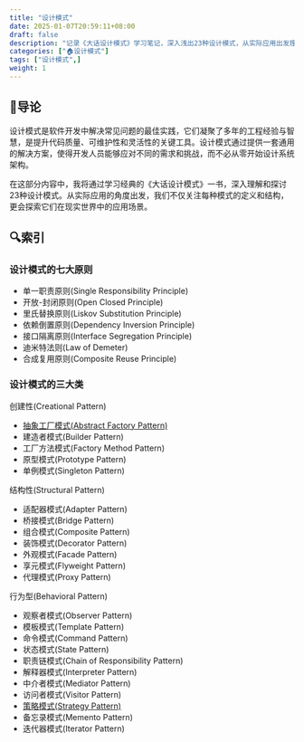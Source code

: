 ```yaml
---
title: "设计模式"
date: 2025-01-07T20:59:11+08:00
draft: false
description: "记录《大话设计模式》学习笔记，深入浅出23种设计模式，从实际应用出发理解设计模式的精髓"
categories: ["🏠设计模式"]
tags: ["设计模式",]
weight: 1
---
```


## 🚏导论

设计模式是软件开发中解决常见问题的最佳实践，它们凝聚了多年的工程经验与智慧，是提升代码质量、可维护性和灵活性的关键工具。设计模式通过提供一套通用的解决方案，使得开发人员能够应对不同的需求和挑战，而不必从零开始设计系统架构。

在这部分内容中，我将通过学习经典的《大话设计模式》一书，深入理解和探讨23种设计模式。从实际应用的角度出发，我们不仅关注每种模式的定义和结构，更会探索它们在现实世界中的应用场景。

## 🔍索引

### 设计模式的七大原则

- 单一职责原则(Single Responsibility Principle)
- 开放-封闭原则(Open Closed Principle)
- 里氏替换原则(Liskov Substitution Principle)
- 依赖倒置原则(Dependency Inversion Principle)
- 接口隔离原则(Interface Segregation Principle)
- 迪米特法则(Law of Demeter)
- 合成复用原则(Composite Reuse Principle)

### 设计模式的三大类

创建性(Creational Pattern)

- [抽象工厂模式(Abstract Factory Pattern)](../abstract_factory/)
- 建造者模式(Builder Pattern)
- 工厂方法模式(Factory Method Pattern)
- 原型模式(Prototype Pattern)
- 单例模式(Singleton Pattern)

结构性(Structural Pattern)

- 适配器模式(Adapter Pattern)
- 桥接模式(Bridge Pattern)
- 组合模式(Composite Pattern)
- 装饰模式(Decorator Pattern)
- 外观模式(Facade Pattern)
- 享元模式(Flyweight Pattern)
- 代理模式(Proxy Pattern)

行为型(Behavioral Pattern)

- 观察者模式(Observer Pattern)
- 模板模式(Template Pattern)
- 命令模式(Command Pattern)
- 状态模式(State Pattern)
- 职责链模式(Chain of Responsibility Pattern)
- 解释器模式(Interpreter Pattern)
- 中介者模式(Mediator Pattern)
- 访问者模式(Visitor Pattern)
- [策略模式(Strategy Pattern)](../strategy_pattern/)
- 备忘录模式(Memento Pattern)
- 迭代器模式(Iterator Pattern)
